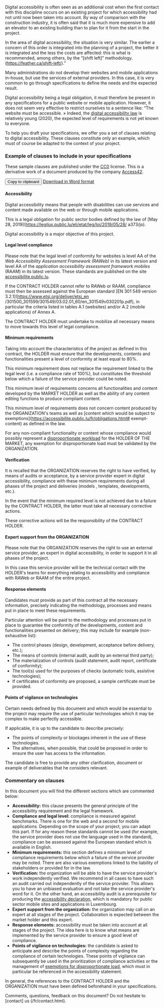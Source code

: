 <script src="../../../js/cdc.js"></script>

Digital accessibility is often seen as an additional cost when the first contact with this discipline occurs on an existing project for which accessibility had not until now been taken into account. By way of comparison with the construction industry, it is often said that it is much more expensive to add an elevator to an existing building than to plan for it from the start in the project.

In the area of digital accessibility, the situation is very similar. The earlier a concern of this order is integrated into the planning of a project, the better it is integrated and the less the costs are affected: this is what is recommended, among others, by the “[shift left]” methodology. (https://feather.ca/shift-left/).”

Many administrations do not develop their websites and mobile applications in-house, but use the services of external providers. In this case, it is very common to go through specifications to define the needs and the expected result.

Digital accessibility being a legal obligation, it must therefore be present in any specifications for a public website or mobile application. However, it does not seem very effective to restrict ourselves to a sentence like: “The website must be accessible. » Indeed, the [digital accessibility law](https://legilux.public.lu/eli/etat/leg/loi/2019/05/28/a373/jo) is relatively young (2020), the expected level of requirements is not yet known to everyone.

To help you draft your specifications, we offer you a set of clauses relating to digital accessibility. These clauses constitute only an example, which must of course be adapted to the context of your project.

### Example of clauses to include in your specifications


These sample clauses are published under the [CC0](https://creativecommons.org/share-your-work/public-domain/cc0/) license. This is a derivative work of a document produced by the company [Access42](https://access42.net/).

<button class="clipboard">Copy to clipboard</button>
[Download in Word format](../files/example-cahier-des-charges-accessibilite-10032023.docx)
<div class="cdc-template">

#### Accessibility

Digital accessibility means that people with disabilities can use services and content made available on the web or through mobile applications.

This is a legal obligation for public sector bodies defined by the law of [May 28, 2019](https://legilux.public.lu/eli/etat/leg/loi/2019/05/28/ a373/jo).

Digital accessibility is a major objective of this project.

#### Legal level compliance

Please note that the legal level of conformity for websites is level AA of the _Web Accessibility Assessment Framework (RAWeb)_ in its latest version and level AA of the _application accessibility assessment framework mobiles_ (RAAM) in its latest version. These standards are published on the site [accessibilite.public.lu](https://accessibilite.public.lu).

If the CONTRACT HOLDER cannot refer to RAWeb or RAAM, compliance must then be assessed against the European standard [EN 301 549 version 3.2.1](https://www.etsi.org/deliver/etsi_en /301500_301599/301549/03.02.01_60/en_301549v030201p.pdf), in particular the criteria listed in tables A.1 (websites) and/or A.2 (mobile applications) of Annex A.

The CONTRACT HOLDER must undertake to mobilize all necessary means to move towards this level of legal compliance.

#### Minimum requirements

Taking into account the characteristics of the project as defined in this contract, the HOLDER must ensure that the developments, contents and functionalities present a level of conformity at least equal to 80%.

This minimum requirement does not replace the requirement linked to the legal level (i.e. a compliance rate of 100%), but constitutes the threshold below which a failure of the service provider could be noted.

This minimum level of requirements concerns all functionalities and content developed by the MARKET HOLDER as well as the ability of any content editing functions to produce compliant content.

This minimum level of requirements does not concern content produced by the ORGANIZATION's teams as well as [content which would be subject to exemptions](https://accessibilite.public.lu/fr/obligations.html# exempt-content) as defined in the law.

For any non-compliant functionality or content whose compliance would possibly represent a [disproportionate workload](https://accessibilite.public.lu/fr/obligations.html#dérogation-pour-charge-disproportionnée) for the HOLDER OF THE MARKET, any exemption for disproportionate load must be validated by the ORGANIZATION.

#### Verification

It is recalled that the ORGANIZATION reserves the right to have verified, by means of audits or acceptance, by a service provider expert in digital accessibility, compliance with these minimum requirements during all phases of the project and deliveries (models , templates, developments, etc.).

In the event that the minimum required level is not achieved due to a failure by the CONTRACT HOLDER, the latter must take all necessary corrective actions.

These corrective actions will be the responsibility of the CONTRACT HOLDER.

#### Expert support from the ORGANIZATION

Please note that the ORGANIZATION reserves the right to use an external service provider, an expert in digital accessibility, in order to support it in all phases of the project.

In this case this service provider will be the technical contact with the HOLDER's teams for everything relating to accessibility and compliance with RAWeb or RAAM of the entire project.

#### Response elements

Candidates must provide as part of this contract all the necessary information, precisely indicating the methodology, processes and means put in place to meet these requirements.

Particular attention will be paid to the methodology and processes put in place to guarantee the conformity of the developments, content and functionalities presented on delivery; this may include for example (non-exhaustive list):

- The control phases (design, development, acceptance before delivery, etc.);
- The means of controls (internal audit, audit by an external third party);
- The materialization of controls (audit statement, audit report, certificate of conformity);
- The tool(s) used for the purposes of checks (automatic tools, assistive technologies);
- If certificates of conformity are proposed, a sample certificate must be provided.

#### Points of vigilance on technologies

Certain needs defined by this document and which would be essential to the project may require the use of particular technologies which it may be complex to make perfectly accessible.

If applicable, it is up to the candidate to describe precisely:

- The points of complexity or blockages inherent in the use of these technologies.
- The alternatives, when possible, that could be proposed in order to ensure the user has access to the information.

The candidate is free to provide any other clarification, document or example of deliverables that he considers relevant.

</div>

### Commentary on clauses

In this document you will find the different sections which are commented below:

- **Accessibility:** this clause presents the general principle of the accessibility requirement and the legal framework.
- **Compliance and legal level:** compliance is measured against benchmarks. There is one for the web and a second for mobile applications. Depending on the scope of your project, you can adapt this part. If for any reason these standards cannot be used (for example, the service provider does not use the language used in the standard), compliance can be assessed against the European standard which is available in English.
- **Minimum requirements:** this section defines a minimum level of compliance requirements below which a failure of the service provider may be noted. There are also various exemptions linked to the liability of stakeholders or provided for in the law.
- **Verification:** the organization will be able to have the service provider's work independently verified. We recommend in all cases to have such an audit carried out independently of the service provider. This allows you to have an unbiased evaluation and not take the service provider's word for it. On the other hand, an accessibility audit is a prerequisite for producing the [accessibility declaration](/fr/obligations.html#accessibility-declaration), which is mandatory for public sector mobile sites and applications in Luxembourg.
- **Expert support from the organization:** the organization may call on an expert at all stages of the project. Collaboration is expected between the market holder and this expert.
- **Response elements:** accessibility must be taken into account at all stages of the project. The idea here is to know what means are implemented by the service provider to ensure a good level of compliance.
- **Points of vigilance on technologies:** the candidate is asked to anticipate and describe the points of complexity regarding the compliance of certain technologies. These points of vigilance can subsequently be used in the prioritization of compliance activities or the management of [exemptions for disproportionate load](/fr/obligations.html#exemption-for-disproportionate-load), which must in particular be referenced in the accessibility statement.

In general, the references to the CONTRACT HOLDER and the ORGANIZATION must have been defined beforehand in your specifications.

Comments, questions, feedback on this document? Do not hesitate to [contact] us (/fr/contact.html).